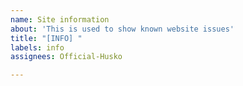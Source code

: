 ```yaml
---
name: Site information
about: 'This is used to show known website issues'
title: "[INFO] "
labels: info
assignees: Official-Husko

---
```



